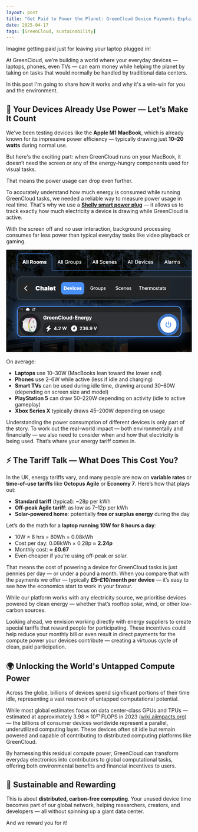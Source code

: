 ```yaml
---
layout: post
title: "Get Paid to Power the Planet: GreenCloud Device Payments Explained"
date: 2025-04-17
tags: [GreenCloud, sustainability]
---
```


Imagine getting paid just for leaving your laptop plugged in!

At GreenCloud, we’re building a world where your everyday devices — laptops, phones, even TVs — can earn money while helping the planet by taking on tasks that would normally be handled by traditional data centers.

In this post I'm going to share how it works and why it's a win-win for you and the environment.

## 🔌 Your Devices Already Use Power — Let’s Make It Count

We’ve been testing devices like the **Apple M1 MacBook**, which is already known for its impressive power efficiency — typically drawing just **10–20 watts** during normal use. 

But here's the exciting part: when GreenCloud runs on your MacBook, it doesn’t need the screen or any of the energy-hungry components used for visual tasks. 

That means the power usage can drop even further.

To accurately understand how much energy is consumed while running GreenCloud tasks, we needed a reliable way to measure power usage in real time. That's why we use a [**Shelly smart power plug**](https://www.shelly.com/en/products/shelly-plug) — it allows us to track exactly how much electricity a device is drawing while GreenCloud is active. 

With the screen off and no user interaction, background processing consumes far less power than typical everyday tasks like video playback or gaming.

![Screenshot of Shelly power plug showing laptop power consumption](/images/shelley_power_reading.png)

On average:

- **Laptops** use 10–30W (MacBooks lean toward the lower end)
- **Phones** use 2–6W while active (less if idle and charging)
- **Smart TVs** can be used during idle time, drawing around 30–80W (depending on screen size and model)
- **PlayStation 5** can draw 50–220W depending on activity (idle to active gameplay)
- **Xbox Series X** typically draws 45–200W depending on usage

Understanding the power consumption of different devices is only part of the story. To work out the real-world impact — both environmentally and financially — we also need to consider when and how that electricity is being used. That’s where your energy tariff comes in.

## ⚡ The Tariff Talk — What Does This Cost You?

In the UK, energy tariffs vary, and many people are now on **variable rates** or **time-of-use tariffs** like **Octopus Agile** or **Economy 7**. Here’s how that plays out:

- **Standard tariff** (typical): ~28p per kWh
- **Off-peak Agile tariff**: as low as 7–12p per kWh
- **Solar-powered home**: potentially **free or surplus energy** during the day

Let’s do the math for a **laptop running 10W for 8 hours a day**:

- 10W × 8 hrs = 80Wh = 0.08kWh
- Cost per day: 0.08kWh × 0.28p ≈ **2.24p**
- Monthly cost: ≈ **£0.67**
- Even cheaper if you're using off-peak or solar.

That means the cost of powering a device for GreenCloud tasks is just pennies per day — or under a pound a month. When you compare that with the payments we offer — typically **£5–£10/month per device** — it’s easy to see how the economics start to work in your favour.

While our platform works with any electricity source, we prioritise devices powered by clean energy — whether that’s rooftop solar, wind, or other low-carbon sources. 

Looking ahead, we envision working directly with energy suppliers to create special tariffs that reward people for participating. These incentives could help reduce your monthly bill or even result in direct payments for the compute power your devices contribute — creating a virtuous cycle of clean, paid participation.
 
## 🌍 Unlocking the World's Untapped Compute Power

Across the globe, billions of devices spend significant portions of their time idle, representing a vast reservoir of untapped computational potential.

While most global estimates focus on data center-class GPUs and TPUs — estimated at approximately 3.98 × 10²¹ FLOPS in 2023 ([wiki.aiimpacts.org](https://wiki.aiimpacts.org/ai_timelines/hardware_and_ai_timelines/computing_capacity_of_all_gpus_and_tpus?utm_source=chatgpt.com)) — the billions of consumer devices worldwide represent a parallel, underutilized computing layer. These devices often sit idle but remain powered and capable of contributing to distributed computing platforms like GreenCloud.

By harnessing this residual compute power, GreenCloud can transform everyday electronics into contributors to global computational tasks, offering both environmental benefits and financial incentives to users.
    
## 🌱 Sustainable and Rewarding

This is about **distributed, carbon-free computing**. Your unused device time becomes part of our global network, helping researchers, creators, and developers — all without spinning up a giant data center.

And we reward you for it!
